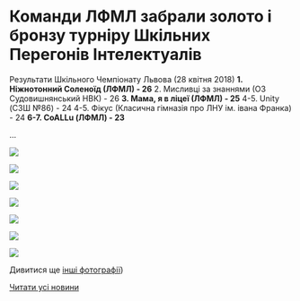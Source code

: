 # Команди ЛФМЛ забрали золото і бронзу турніру Шкільних Перегонів Інтелектуалів

Результати Шкільного Чемпіонату Львова (28 квітня 2018)
**1. Ніжнотонний Соленоїд (ЛФМЛ) - 26**
2. Мисливці за знаннями (ОЗ Судовишнянський НВК) - 26
**3. Мама, я в ліцеї (ЛФМЛ) - 25**
4-5. Unity (СЗШ №86) - 24
4-5. Фікус (Класична гімназія про ЛНУ ім. івана Франка) - 24
**6-7. CoALLu (ЛФМЛ) - 23**

...


![](/images/blog/команди-лфмл-забрали-золото-і-бронзу-турніру-шкільних/31732265_1853381298006466_5044880701984342016_n.jpg)



![](/images/blog/команди-лфмл-забрали-золото-і-бронзу-турніру-шкільних/31822987_1853374984673764_5949588199650099200_o.jpg)



![](/images/blog/команди-лфмл-забрали-золото-і-бронзу-турніру-шкільних/31739967_1853377198006876_4721930398622285824_o.jpg)



![](/images/blog/команди-лфмл-забрали-золото-і-бронзу-турніру-шкільних/31732141_1853371991340730_2247541680028778496_o.jpg)



![](/images/blog/команди-лфмл-забрали-золото-і-бронзу-турніру-шкільних/31730007_1853365308008065_6851031492106125312_o.jpg)



![](/images/blog/команди-лфмл-забрали-золото-і-бронзу-турніру-шкільних/31776020_1853390601338869_5095755354109640704_o.jpg)



![](/images/blog/команди-лфмл-забрали-золото-і-бронзу-турніру-шкільних/31727813_1853390348005561_8105335785634398208_o.jpg)


Дивитися ще [інші фотографії](https://www.facebook.com/shpil.lviv/?hc_ref=ARTj3WqiOcZJRcIIQjqmrDJACgQL5iCvgr0hasq4UcX6ao92UFiSc8hsH1WbS4MOWrs&amp;fref=nf))


[Читати усі новини](/news)

